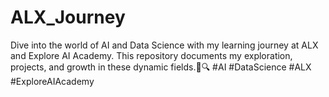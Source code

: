 # ALX_Journey
Dive into the world of AI and Data Science with my learning journey at ALX and Explore AI Academy. This repository documents my exploration, projects, and growth in these dynamic fields.🚀🔍 #AI #DataScience #ALX #ExploreAIAcademy
